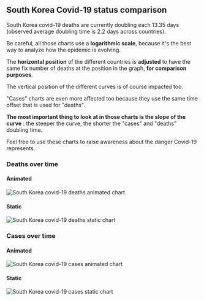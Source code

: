 ## South Korea Covid-19 status comparison 

South Korea covid-19 deaths are currently doubling each 13.35 days (observed average doubling time is 2.2 days across countries).



Be careful, all those charts use a **logarithmic scale**, because it's the best way to analyze how the epidemic is evolving.
 
The **horizontal position** of the different countries is **adjusted** to have the same fix number of deaths at the position in the graph, **for comparison purposes**.

The vertical position of the different curves is of course impacted too.

"Cases" charts are even more affected too because they use the same time offset that is used for "deaths".

**The most important thing to look at in those charts is the slope of the curve** : the steeper the curve, the shorter the "cases" and "deaths" doubling time.

Feel free to use these charts to raise awareness about the danger Covid-19 represents. 


 
### Deaths over time
 
#### Animated
![South Korea covid-19 deaths animated chart](https://raw.githubusercontent.com/madlag/coronavirus_study/master/notebooks/graphs/2020-03-27/countries/South_Korea/2020-03-27_South_Korea_deaths.gif "South Korea covid-19 deaths animated chart")   
 
#### Static
![South Korea covid-19 deaths static chart](https://raw.githubusercontent.com/madlag/coronavirus_study/master/notebooks/graphs/2020-03-27/countries/South_Korea/2020-03-27_South_Korea_deaths.png "South Korea covid-19 deaths static chart")   

 
### Cases over time
 
#### Animated
![South Korea covid-19 cases animated chart](https://raw.githubusercontent.com/madlag/coronavirus_study/master/notebooks/graphs/2020-03-27/countries/South_Korea/2020-03-27_South_Korea_cases.gif "South Korea covid-19 cases animated chart")   
 
#### Static
![South Korea covid-19 cases static chart](https://raw.githubusercontent.com/madlag/coronavirus_study/master/notebooks/graphs/2020-03-27/countries/South_Korea/2020-03-27_South_Korea_cases.png "South Korea covid-19 cases static chart")   

